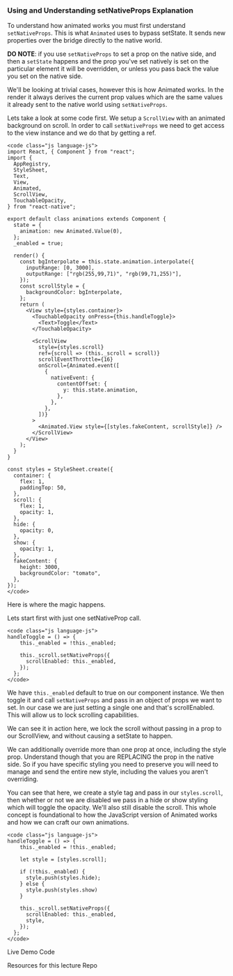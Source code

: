 ### Using and Understanding setNativeProps Explanation

To understand how animated works you must first understand `setNativeProps`. This is what `Animated` uses to bypass setState. It sends new properties over the bridge directly to the native world.

**DO NOTE**: if you use `setNativeProps` to set a prop on the native side, and then a `setState` happens and the prop you've set natively is set on the particular element it will be overridden, or unless you pass back the value you set on the native side.

We'll be looking at trivial cases, however this is how Animated works. In the render it always derives the current prop values which are the same values it already sent to the native world using `setNativeProps`.

Lets take a look at some code first. We setup a `ScrollView` with an animated background on scroll. In order to call `setNativeProps` we need to get access to the view instance and we do that by getting a ref.
```
<code class="js language-js">
import React, { Component } from "react";
import {
  AppRegistry,
  StyleSheet,
  Text,
  View,
  Animated,
  ScrollView,
  TouchableOpacity,
} from "react-native";
 
export default class animations extends Component {
  state = {
    animation: new Animated.Value(0),
  };
  _enabled = true;
 
  render() {
    const bgInterpolate = this.state.animation.interpolate({
      inputRange: [0, 3000],
      outputRange: ["rgb(255,99,71)", "rgb(99,71,255)"],
    });
    const scrollStyle = {
      backgroundColor: bgInterpolate,
    };
    return (
      <View style={styles.container}>
        <TouchableOpacity onPress={this.handleToggle}>
          <Text>Toggle</Text>
        </TouchableOpacity>
 
        <ScrollView
          style={styles.scroll}
          ref={scroll => (this._scroll = scroll)}
          scrollEventThrottle={16}
          onScroll={Animated.event([
            {
              nativeEvent: {
                contentOffset: {
                  y: this.state.animation,
                },
              },
            },
          ])}
        >
          <Animated.View style={[styles.fakeContent, scrollStyle]} />
        </ScrollView>
      </View>
    );
  }
}
 
const styles = StyleSheet.create({
  container: {
    flex: 1,
    paddingTop: 50,
  },
  scroll: {
    flex: 1,
    opacity: 1,
  },
  hide: {
    opacity: 0,
  },
  show: {
    opacity: 1,
  },
  fakeContent: {
    height: 3000,
    backgroundColor: "tomato",
  },
});
</code>
```
Here is where the magic happens.

Lets start first with just one setNativeProp call.
```
<code class="js language-js">  
handleToggle = () => {
    this._enabled = !this._enabled;

    this._scroll.setNativeProps({
      scrollEnabled: this._enabled,
    });
  };
</code>
```
We have `this._enabled` default to true on our component instance. We then toggle it and call `setNativeProps` and pass in an object of props we want to set. In our case we are just setting a single one and that's scrollEnabled. This will allow us to lock scrolling capabilities.

We can see it in action here, we lock the scroll without passing in a prop to our ScrollView, and without causing a setState to happen.


We can additionally override more than one prop at once, including the style prop. Understand though that you are REPLACING the prop in the native side. So if you have specific styling you need to preserve you will need to manage and send the entire new style, including the values you aren't overriding.

You can see that here, we create a style tag and pass in our `styles.scroll`, then whether or not we are disabled we pass in a hide or show styling which will toggle the opacity. We'll also still disable the scroll. This whole concept is foundational to how the JavaScript version of Animated works and how we can craft our own animations.
```
<code class="js language-js">  
handleToggle = () => {
    this._enabled = !this._enabled;

    let style = [styles.scroll];
 
    if (!this._enabled) {
      style.push(styles.hide);
    } else {
      style.push(styles.show)
    }
 
    this._scroll.setNativeProps({
      scrollEnabled: this._enabled,
      style,
    });
  };
</code>
```

Live Demo Code

Resources for this lecture
Repo